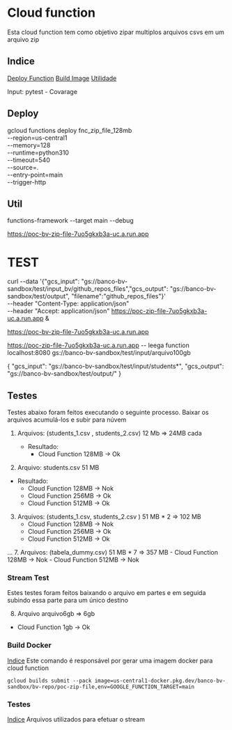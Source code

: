 # Cloud function
Esta cloud function tem como objetivo zipar multiplos arquivos csvs em um arquivo zip

## Indice
[Deploy Function](#deploy)
[Build Image](#build-docker)
[Utilidade](#util)


Input: 
pytest - Covarage

## Deploy
gcloud functions deploy fnc_zip_file_128mb \
--region=us-central1 \
--memory=128 \
--runtime=python310 \
--timeout=540 \
--source=. \
--entry-point=main \
--trigger-http

## Util
<!-- ===============================
----------UTIL COMMANDS
=============================== -->
functions-framework --target main --debug

https://poc-bv-zip-file-7uo5gkxb3a-uc.a.run.app
# TEST
curl --data '{"gcs_input": "gs://banco-bv-sandbox/test/input_bv/github_repos_files","gcs_output": "gs://banco-bv-sandbox/test/output", "filename":"github_repos_files"}'  \
  --header "Content-Type: application/json" \
  --header "Accept: application/json" https://poc-zip-file-7uo5gkxb3a-uc.a.run.app &

  https://poc-bv-zip-file-7uo5gkxb3a-uc.a.run.app
  
  https://poc-zip-file-7uo5gkxb3a-uc.a.run.app -- leega function
  localhost:8080
gs://banco-bv-sandbox/test/input/arquivo100gb

{
  "gcs_input":  "gs://banco-bv-sandbox/test/input/students*",
  "gcs_output": "gs://banco-bv-sandbox/test/output/"
}

## Testes
Testes abaixo foram feitos executando o seguinte processo. Baixar os arquivos acumulá-los e subir para núvem

1. Arquivos: (students_1.csv , students_2.csv) 12 Mb => 24MB cada 
   - Resultado: 
     - Cloud Function 128MB -> Ok

2. Arquivo: students.csv 51 MB
  - Resultado: 
    - Cloud Function 128MB -> Nok
    - Cloud Function 256MB -> Ok
    - Cloud Function 512MB -> Ok

3. Arquivos: (students_1.csv, students_2.csv ) 51 MB * 2 => 102 MB
    - Cloud Function 128MB -> Nok
    - Cloud Function 256MB -> Ok
    - Cloud Function 512MB -> Ok

...
7. Arquivos: (tabela_dummy.csv) 51 MB * 7 => 357 MB
    - Cloud Function 128MB -> Nok
    - Cloud Function 512MB -> Nok

### Stream Test
Estes testes foram feitos baixando o arquivo em partes e em seguida subindo essa parte para um único destino

8. Arquivo arquivo6gb => 6gb
  - Cloud Function 1gb -> Ok


### Build Docker
[Indice](#indice)
Este comando é responsável por gerar uma imagem docker para cloud function
```shell
gcloud builds submit --pack image=us-central1-docker.pkg.dev/banco-bv-sandbox/bv-repo/poc-zip-file,env=GOOGLE_FUNCTION_TARGET=main
```

### Testes
[Indice](#indice)
Arquivos utilizados para efetuar o stream 